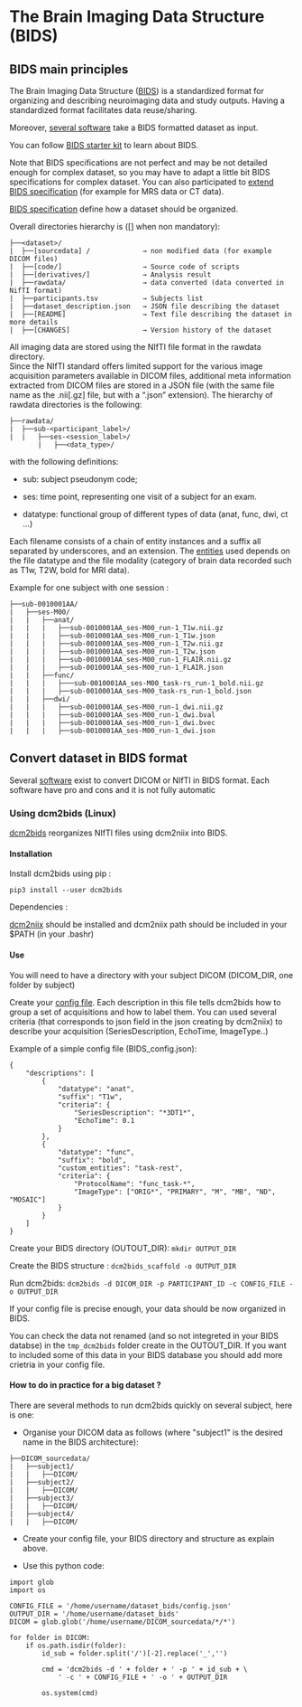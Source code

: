 
# The Brain Imaging Data Structure (BIDS)

## BIDS main principles 

The Brain Imaging Data Structure ([BIDS](https://bids.neuroimaging.io/)) is a standardized format for organizing and describing neuroimaging data and study outputs.
Having a standardized format facilitates data reuse/sharing. 

Moreover, [several software](https://bids-apps.neuroimaging.io/apps/ ) take a BIDS formatted dataset as input.

You can follow [BIDS starter kit](https://bids-standard.github.io/bids-starter-kit/) to learn about BIDS. 

Note that BIDS specifications are not perfect and may be not detailed enough for complex dataset, so you may have to adapt a little bit BIDS specifications for complex dataset. 
You can also participated to [extend BIDS specification]( https://bids.neuroimaging.io/get_involved.html) (for example for MRS data or CT data). 

[BIDS specification](https://bids-specification.readthedocs.io/en/stable/) define how a dataset should be organized. 

Overall directories hierarchy is ([] when non mandatory):
```
├──<dataset>/
|  ├──[sourcedata] /	         → non modified data (for example DICOM files)
|  ├──[code/]	                 → Source code of scripts 
|  ├──[derivatives/]	         → Analysis result 
|  ├──rawdata/                   → data converted (data converted in NifTI format)
|  ├──participants.tsv	         → Subjects list 
|  ├──dataset_description.json   → JSON file describing the dataset
|  ├──[README]                   → Text file describing the dataset in more details 
|  ├──[CHANGES]	                 → Version history of the dataset
```

All imaging data are stored using the NIfTI file format in the rawdata directory.  
Since the NIfTI standard offers limited support for the various image acquisition parameters available in DICOM files, additional meta information extracted from DICOM files are stored in a JSON file (with the same file name as the .nii[.gz] file, but with a “.json” extension).
The hierarchy of rawdata directories is the following: 
```
├──rawdata/
|  ├──sub-<participant_label>/
|  |   ├──ses-<session_label>/
       |   ├──<data_type>/
```
with the following definitions:

- sub: subject pseudonym code;

- ses: time point, representing one visit of a subject for an exam.

- datatype: functional group of different types of data (anat, func, dwi, ct ...)

Each filename consists of a chain of entity instances and a suffix all separated by underscores, and an extension. 
The [entities](https://bids-specification.readthedocs.io/en/stable/appendices/entity-table.html) used depends on the file datatype and the file modality (category of brain data recorded such as T1w, T2W, bold for MRI data). 

 
Example for one subject with one session : 
```
├──sub-0010001AA/
|   ├──ses-M00/
|   |   ├──anat/
|   |   |   ├──sub-0010001AA_ses-M00_run-1_T1w.nii.gz
|   |   |   ├──sub-0010001AA_ses-M00_run-1_T1w.json
|   |   |   ├──sub-0010001AA_ses-M00_run-1_T2w.nii.gz
|   |   |   ├──sub-0010001AA_ses-M00_run-1_T2w.json
|   |   |   ├──sub-0010001AA_ses-M00_run-1_FLAIR.nii.gz
|   |   |   ├──sub-0010001AA_ses-M00_run-1_FLAIR.json
|   |   ├──func/
|   |   |   ├───sub-0010001AA_ses-M00_task-rs_run-1_bold.nii.gz
|   |   |   ├──sub-0010001AA_ses-M00_task-rs_run-1_bold.json
|   |   ├──dwi/
|   |   |   ├──sub-0010001AA_ses-M00_run-1_dwi.nii.gz
|   |   |   ├──sub-0010001AA_ses-M00_run-1_dwi.bval
|   |   |   ├──sub-0010001AA_ses-M00_run-1_dwi.bvec
|   |   |   ├──sub-0010001AA_ses-M00_run-1_dwi.json
```

## Convert dataset in BIDS format

Several [software](https://bids.neuroimaging.io/benefits#mri-and-pet-converterss) exist to convert DICOM or NIfTI in BIDS format. 
Each software have pro and cons and it is not fully automatic

### Using dcm2bids (Linux)

[dcm2bids](https://unfmontreal.github.io/Dcm2Bids/) reorganizes NIfTI files using dcm2niix into BIDS.

#### Installation 

Install dcm2bids using pip : 

`pip3 install --user dcm2bids`

Dependencies : 

[dcm2niix](https://github.com/rordenlab/dcm2niix) should be installed and dcm2niix path should be included in your $PATH (in your .bashr)


#### Use 
You will need to have a directory with your subject DICOM (DICOM_DIR, one folder by subject) 

Create your [config file](https://unfmontreal.github.io/Dcm2Bids/3.1.0/how-to/create-config-file/). 
Each description in this file tells dcm2bids how to group a set of acquisitions and how to label them.
You can used several criteria (that corresponds to json field in the json creating by dcm2niix) to describe your acquisition (SeriesDescription, EchoTime, ImageType..)  

Example of a simple config file (BIDS_config.json): 
```
{
    "descriptions": [
        {
            "datatype": "anat",
            "suffix": "T1w",
            "criteria": {
                "SeriesDescription": "*3DT1*",
                "EchoTime": 0.1
            }
        },
        {
            "datatype": "func",
            "suffix": "bold",
            "custom_entities": "task-rest",
            "criteria": {
                "ProtocolName": "func_task-*",
                "ImageType": ["ORIG*", "PRIMARY", "M", "MB", "ND", "MOSAIC"]
            }
        }
    ]
}
```

Create your BIDS directory (OUTOUT_DIR): `mkdir OUTPUT_DIR`

Create the BIDS structure : `dcm2bids_scaffold -o OUTPUT_DIR`

Run dcm2bids: `dcm2bids -d DICOM_DIR -p PARTICIPANT_ID -c CONFIG_FILE -o OUTPUT_DIR`

If your config file is precise enough, your data should be now organized in BIDS.

You can check the data not renamed (and so not integreted in your BIDS databse) in the `tmp_dcm2bids` folder create in the OUTOUT_DIR.
If you want to included some of this data in your BIDS database you should add more crietria in your config file. 

#### How to do in practice for a big dataset ? 

There are several methods to run dcm2bids quickly on several subject, here is one:

- Organise your DICOM data as follows (where "subject1" is the desired name in the BIDS architecture): 
```
├──DICOM_sourcedata/
|   ├──subject1/
|   |   ├──DICOM/
|   ├──subject2/
|   |   ├──DICOM/
|   ├──subject3/
|   |   ├──DICOM/
|   ├──subject4/
|   |   ├──DICOM/
```

- Create your config file, your BIDS directory and structure as explain above. 

- Use this python code:
```
import glob
import os

CONFIG_FILE = '/home/username/dataset_bids/config.json'
OUTPUT_DIR = '/home/username/dataset_bids'
DICOM = glob.glob('/home/username/DICOM_sourcedata/*/*')

for folder in DICOM:
    if os.path.isdir(folder):
        id_sub = folder.split('/')[-2].replace('_','')

        cmd = 'dcm2bids -d ' + folder + ' -p ' + id_sub + \
            ' -c ' + CONFIG_FILE + ' -o ' + OUTPUT_DIR
            
        os.system(cmd)
```

